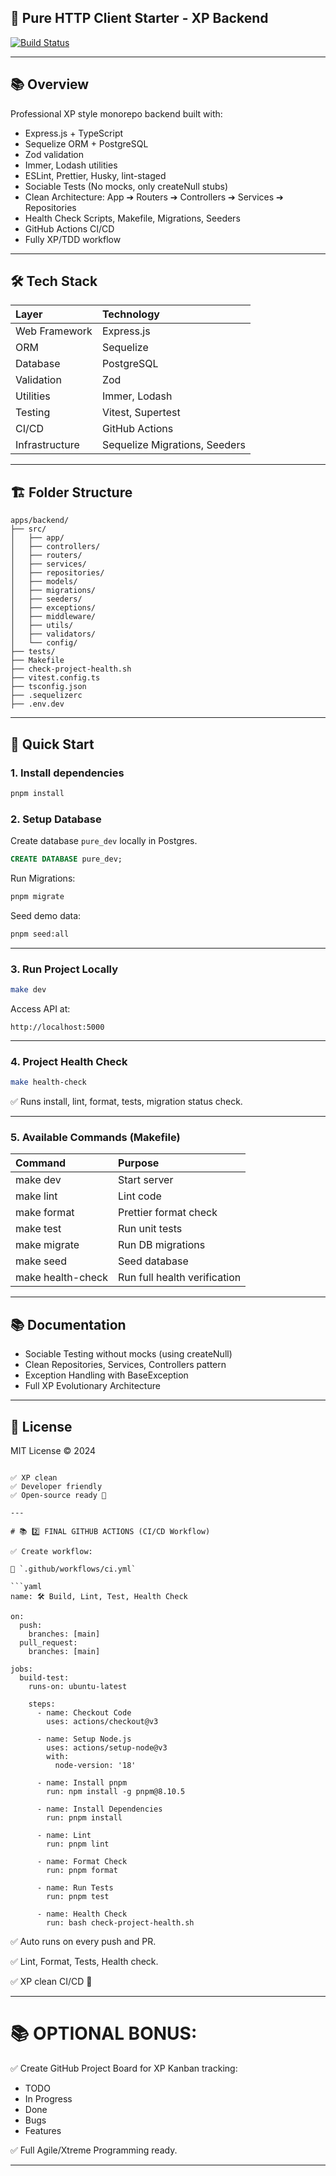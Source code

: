 

## 🚀 Pure HTTP Client Starter - XP Backend

[![Build Status](https://github.com/hardikidea/pure-http-client-starter/actions/workflows/ci.yml/badge.svg)](https://github.com/hardikidea/pure-http-client-starter/actions)

---

## 📚 Overview

Professional XP style monorepo backend built with:

- Express.js + TypeScript
- Sequelize ORM + PostgreSQL
- Zod validation
- Immer, Lodash utilities
- ESLint, Prettier, Husky, lint-staged
- Sociable Tests (No mocks, only createNull stubs)
- Clean Architecture: App ➔ Routers ➔ Controllers ➔ Services ➔ Repositories
- Health Check Scripts, Makefile, Migrations, Seeders
- GitHub Actions CI/CD
- Fully XP/TDD workflow

---

## 🛠 Tech Stack

| Layer | Technology |
|:------|:-----------|
| Web Framework | Express.js |
| ORM | Sequelize |
| Database | PostgreSQL |
| Validation | Zod |
| Utilities | Immer, Lodash |
| Testing | Vitest, Supertest |
| CI/CD | GitHub Actions |
| Infrastructure | Sequelize Migrations, Seeders |

---

## 🏗 Folder Structure

```
apps/backend/
├── src/
│   ├── app/
│   ├── controllers/
│   ├── routers/
│   ├── services/
│   ├── repositories/
│   ├── models/
│   ├── migrations/
│   ├── seeders/
│   ├── exceptions/
│   ├── middleware/
│   ├── utils/
│   ├── validators/
│   └── config/
├── tests/
├── Makefile
├── check-project-health.sh
├── vitest.config.ts
├── tsconfig.json
├── .sequelizerc
├── .env.dev
```

---

## 🚀 Quick Start

### 1. Install dependencies

```bash
pnpm install
```

### 2. Setup Database

Create database `pure_dev` locally in Postgres.

```sql
CREATE DATABASE pure_dev;
```

Run Migrations:

```bash
pnpm migrate
```

Seed demo data:

```bash
pnpm seed:all
```

---

### 3. Run Project Locally

```bash
make dev
```

Access API at:

```
http://localhost:5000
```

---

### 4. Project Health Check

```bash
make health-check
```

✅ Runs install, lint, format, tests, migration status check.

---

### 5. Available Commands (Makefile)

| Command | Purpose |
|:--------|:--------|
| make dev | Start server |
| make lint | Lint code |
| make format | Prettier format check |
| make test | Run unit tests |
| make migrate | Run DB migrations |
| make seed | Seed database |
| make health-check | Run full health verification |

---

## 📚 Documentation

- Sociable Testing without mocks (using createNull)
- Clean Repositories, Services, Controllers pattern
- Exception Handling with BaseException
- Full XP Evolutionary Architecture

---

## 📜 License

MIT License © 2024
```

✅ XP clean
✅ Developer friendly
✅ Open-source ready 🚀

---

# 📚 2️⃣ FINAL GITHUB ACTIONS (CI/CD Workflow)

✅ Create workflow:

📄 `.github/workflows/ci.yml`

```yaml
name: 🛠️ Build, Lint, Test, Health Check

on:
  push:
    branches: [main]
  pull_request:
    branches: [main]

jobs:
  build-test:
    runs-on: ubuntu-latest

    steps:
      - name: Checkout Code
        uses: actions/checkout@v3

      - name: Setup Node.js
        uses: actions/setup-node@v3
        with:
          node-version: '18'

      - name: Install pnpm
        run: npm install -g pnpm@8.10.5

      - name: Install Dependencies
        run: pnpm install

      - name: Lint
        run: pnpm lint

      - name: Format Check
        run: pnpm format

      - name: Run Tests
        run: pnpm test

      - name: Health Check
        run: bash check-project-health.sh
```

✅ Auto runs on every push and PR.

✅ Lint, Format, Tests, Health check.

✅ XP clean CI/CD 🚀

---

# 📚 OPTIONAL BONUS:

✅ Create GitHub Project Board for XP Kanban tracking:
- TODO
- In Progress
- Done
- Bugs
- Features

✅ Full Agile/Xtreme Programming ready.

---
